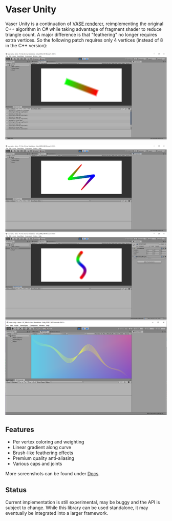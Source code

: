 # Vaser Unity

Vaser Unity is a continuation of [VASE renderer](https://github.com/tyt2y3/vaserenderer), reimplementing the original C++ algorithm in C# while taking advantage of fragment shader to reduce triangle count. A major difference is that "feathering" no longer requires extra vertices. So the following patch requires only 4 vertices (instead of 8 in the C++ version):

![Screenshort](Docs/Screenshot%20at%202019-12-02%2000-44-00.png)

![Screenshot](Docs/Screenshot%20at%202019-12-11%2001-11-10.png)
![Screenshot](Docs/Screenshot%20at%202019-12-15%2003-31-00.png)
![Screenshot](Docs/Screenshot%20at%202019-12-30%2017-36-00.png)

## Features

- Per vertex coloring and weighting
- Linear gradient along curve
- Brush-like feathering effects
- Premium quality anti-aliasing
- Various caps and joints

More screenshots can be found under [Docs](Docs).

## Status

Current implementation is still experimental, may be buggy and the API is subject to change. While this library can be used standalone, it may eventually be integrated into a larger framework.
